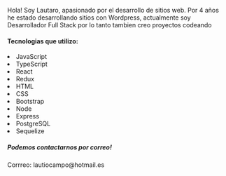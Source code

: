 Hola! Soy Lautaro, apasionado por el desarrollo de sitios web. Por 4 años he estado desarrollando sitios con Wordpress, actualmente soy Desarrollador Full Stack por lo tanto tambien creo proyectos codeando 

<h4>Tecnologias que utilizo:</h4>
  <li>JavaScript</li>
  <li>TypeScript</li>
  <li>React</li>
  <li>Redux</li>
  <li>HTML</li>
  <li>CSS</li>
  <li>Bootstrap</li>
  <li>Node</li>
  <li>Express</li>
  <li>PostgreSQL</li>
  <li>Sequelize</li>

<h5>Podemos contactarnos por correo!</h5>
Corrreo: lautiocampo@hotmail.es


<!---
LautiOcampo/LautiOcampo is a ✨ special ✨ repository because its `README.md` (this file) appears on your GitHub profile.
You can click the Preview link to take a look at your changes.
--->
